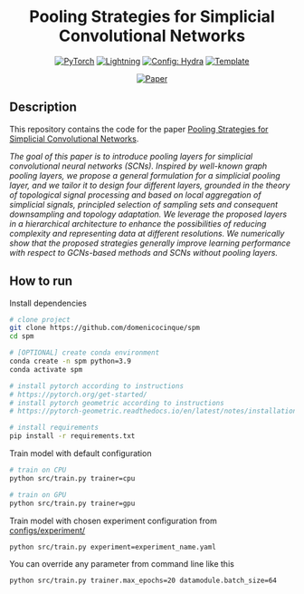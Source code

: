 <div align="center">

# Pooling Strategies for Simplicial Convolutional Networks

<a href="https://pytorch.org/get-started/locally/"><img alt="PyTorch" src="https://img.shields.io/badge/PyTorch-ee4c2c?logo=pytorch&logoColor=white"></a>
<a href="https://pytorchlightning.ai/"><img alt="Lightning" src="https://img.shields.io/badge/-Lightning-792ee5?logo=pytorchlightning&logoColor=white"></a>
<a href="https://hydra.cc/"><img alt="Config: Hydra" src="https://img.shields.io/badge/Config-Hydra-89b8cd"></a>
<a href="https://github.com/ashleve/lightning-hydra-template"><img alt="Template" src="https://img.shields.io/badge/-Lightning--Hydra--Template-017F2F?style=flat&logo=github&labelColor=gray"></a><br>
 <!---
[![Conference](http://img.shields.io/badge/AnyConference-year-4b44ce.svg)](https://papers.nips.cc/paper/2020)
-->
[![Paper](http://img.shields.io/badge/paper-arxiv.1001.2234-B31B1B.svg)](https://arxiv.org/abs/2210.05490)
    
</div>

## Description

This repository contains the code for the paper [Pooling Strategies for Simplicial Convolutional Networks](https://arxiv.org/abs/2210.05490).

_The goal of this paper is to introduce pooling layers for simplicial convolutional neural networks (SCNs). Inspired by well-known graph pooling layers, we propose a general formulation for a simplicial pooling layer, and we tailor it to design four different layers, grounded in the theory of topological signal processing and based on local aggregation of simplicial signals, principled selection of sampling sets and consequent downsampling and topology adaptation. We leverage the proposed layers in a hierarchical architecture to enhance the possibilities of reducing complexity and representing data at different resolutions. We numerically show that the proposed strategies generally improve learning performance with respect to GCNs-based methods and SCNs without pooling layers._

## How to run

Install dependencies

```bash
# clone project
git clone https://github.com/domenicocinque/spm
cd spm

# [OPTIONAL] create conda environment
conda create -n spm python=3.9
conda activate spm

# install pytorch according to instructions
# https://pytorch.org/get-started/
# install pytorch geometric according to instructions
# https://pytorch-geometric.readthedocs.io/en/latest/notes/installation.html

# install requirements
pip install -r requirements.txt
```

Train model with default configuration

```bash
# train on CPU
python src/train.py trainer=cpu

# train on GPU
python src/train.py trainer=gpu
```

Train model with chosen experiment configuration from [configs/experiment/](configs/experiment/)

```bash
python src/train.py experiment=experiment_name.yaml
```

You can override any parameter from command line like this

```bash
python src/train.py trainer.max_epochs=20 datamodule.batch_size=64
```
